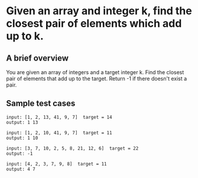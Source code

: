 # Given an array and integer k, find the closest pair of elements which add up to k.

## A brief overview

You are given an array of integers and a target integer k. Find the closest pair of elements that add up to the target. Return -1 if there doesn't exist a pair. 

## Sample test cases

```
input: [1, 2, 13, 41, 9, 7]  target = 14
output: 1 13
```

```
input: [1, 2, 10, 41, 9, 7]  target = 11
output: 1 10
```

```
input: [3, 7, 10, 2, 5, 8, 21, 12, 6]  target = 22
output: -1
```

```
input: [4, 2, 3, 7, 9, 8]  target = 11
output: 4 7 
```

